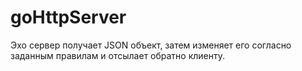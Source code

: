 # goHttpServer
Эхо сервер получает JSON объект, затем изменяет его согласно заданным правилам и отсылает обратно клиенту.
